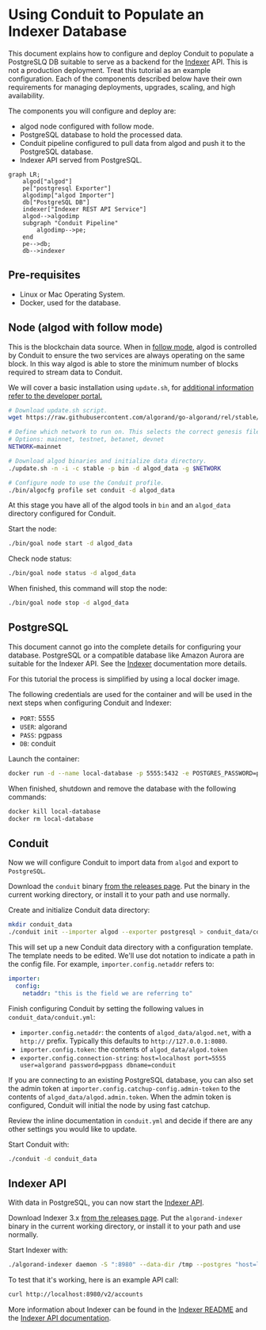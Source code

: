 # Using Conduit to Populate an Indexer Database

<!-- TODO: write a short readme that does this, but using a docker compose file -->

This document explains how to configure and deploy Conduit to populate a
PostgreSLQ DB suitable to serve as a backend for the [Indexer](https://github.com/algorand/indexer/) API.
This is not a production deployment. Treat this tutorial as an example configuration.
Each of the components described below have their own requirements for managing
deployments, upgrades, scaling, and high availability.

The components you will configure and deploy are:
* algod node configured with follow mode.
* PostgreSQL database to hold the processed data.
* Conduit pipeline configured to pull data from algod and push it to the PostgreSQL database.
* Indexer API served from PostgreSQL.

```mermaid
graph LR;
    algod["algod"]
    pe["postgresql Exporter"]
    algodimp["algod Importer"]
    db["PostgreSQL DB"]
    indexer["Indexer REST API Service"]
    algod-->algodimp
    subgraph "Conduit Pipeline"
        algodimp-->pe;
    end
    pe-->db;
    db-->indexer
```

## Pre-requisites

* Linux or Mac Operating System.
* Docker, used for the database.

## Node (algod with follow mode)

This is the blockchain data source. When in [follow mode](follow-mode-doc), algod is controlled by Conduit to ensure the two services are always operating on the same block. In this way algod is able to
store the minimum number of blocks required to stream data to Conduit.

We will cover a basic installation using `update.sh`, for [additional
information refer to the developer portal.](node-install-doc)

```bash
# Download update.sh script.
wget https://raw.githubusercontent.com/algorand/go-algorand/rel/stable/cmd/updater/update.sh

# Define which network to run on. This selects the correct genesis file.
# Options: mainnet, testnet, betanet, devnet
NETWORK=mainnet

# Download algod binaries and initialize data directory.
./update.sh -n -i -c stable -p bin -d algod_data -g $NETWORK

# Configure node to use the Conduit profile.
./bin/algocfg profile set conduit -d algod_data
```

At this stage you have all of the algod tools in `bin` and an `algod_data`
directory configured for Conduit.

Start the node:
```bash
./bin/goal node start -d algod_data
```

Check node status:
```bash
./bin/goal node status -d algod_data
```

When finished, this command will stop the node:
```bash
./bin/goal node stop -d algod_data
```


## PostgreSQL

This document cannot go into the complete details for configuring your
database. PostgreSQL or a compatible database like Amazon Aurora are suitable
for the Indexer API. See the [Indexer](indexer-readme) documentation more details.

For this tutorial the process is simplified by using a local docker image.

The following credentials are used for the container and will be used in the next steps when configuring
Conduit and Indexer:
* `PORT`: 5555
* `USER`: algorand
* `PASS`: pgpass
* `DB`: conduit

Launch the container:
```bash
docker run -d --name local-database -p 5555:5432 -e POSTGRES_PASSWORD=pgpass -e POSTGRES_USER=algorand -e POSTGRES_DB=conduit postgres
```

When finished, shutdown and remove the database with the following commands:
```bash
docker kill local-database
docker rm local-database
```

## Conduit

Now we will configure Conduit to import data from `algod` and export to `PostgreSQL`.

Download the `conduit` binary [from the releases page](conduit-release). Put
the binary in the current working directory, or install it to your path and use
normally.

Create and initialize Conduit data directory:
```bash
mkdir conduit_data
./conduit init --importer algod --exporter postgresql > conduit_data/conduit.yml
```

This will set up a new Conduit data directory with a configuration template.
The template needs to be edited. We'll use dot notation to indicate a path in the config file. For example,
`importer.config.netaddr` refers to:
```yaml
importer:
  config:
    netaddr: "this is the field we are referring to"
```

Finish configuring Conduit by setting the following values in `conduit_data/conduit.yml`:
* `importer.config.netaddr`: the contents of `algod_data/algod.net`, with a `http://` prefix. Typically this defaults to `http://127.0.0.1:8080`.
* `importer.config.token`: the contents of `algod_data/algod.token`
* `exporter.config.connection-string`: `host=localhost port=5555 user=algorand password=pgpass dbname=conduit`

If you are connecting to an existing PostgreSQL database, you can also set
the admin token at `importer.config.catchup-config.admin-token` to the contents of `algod_data/algod.admin.token`.
 When the admin token is configured, Conduit will initial the node by using fast catchup.

Review the inline documentation in `conduit.yml` and decide if there are any
other settings you would like to update.

Start Conduit with:
```bash
./conduit -d conduit_data
```

## Indexer API

With data in PostgreSQL, you can now start the [Indexer API](indexer-read-only).

Download Indexer 3.x [from the releases page](indexer-release). Put
the `algorand-indexer` binary in the current working directory, or install it to your path and use
normally.

Start Indexer with:
```bash
./algorand-indexer daemon -S ":8980" --data-dir /tmp --postgres "host=localhost port=5555 user=algorand password=pgpass dbname=conduit"
```

To test that it's working, here is an example API call:
```bash
curl http://localhost:8980/v2/accounts
```

More information about Indexer can be found in the [Indexer README](indexer-readme) and the [Indexer API documentation](indexer-rest-api).

[follow-mode-doc]: https://github.com/algorand/go-algorand/blob/master/docs/follower_node.md
[node-install-doc]: https://developer.algorand.org/docs/run-a-node/setup/install/
[conduit-release]: https://github.com/algorand/conduit/releases
[indexer-readme]: https://github.com/algorand/indexer/#readme
[indexer-read-only]: https://github.com/algorand/indexer#read-only
[indexer-release]: https://github.com/algorand/indexer/releases
[indexer-rest-api]: https://developer.algorand.org/docs/rest-apis/indexer/
